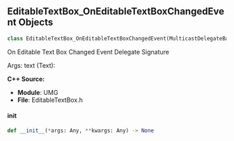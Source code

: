## EditableTextBox_OnEditableTextBoxChangedEvent Objects

```python
class EditableTextBox_OnEditableTextBoxChangedEvent(MulticastDelegateBase)
```

On Editable Text Box Changed Event  Delegate Signature

Args:
    text (Text):

**C++ Source:**

- **Module**: UMG
- **File**: EditableTextBox.h

<a id="unreal.EditableTextBox_OnEditableTextBoxChangedEvent.__init__"></a>

#### __init__

```python
def __init__(*args: Any, **kwargs: Any) -> None
```

<a id="unreal.EditableTextBox_OnEditableTextBoxCommittedEvent"></a>